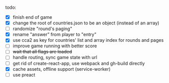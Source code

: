 todo:
- [x] finish end of game
- [x] change the root of countries.json to be an object (instead of an array)
- [ ] randomize "round's paging"
- [x] rename "answer" from player to "entry"
- [x] use cca2 as key for countries' list and array index for rounds and pages
- [ ] improve game running with better score
- [ ] ~~wait that all flags are loaded~~
- [ ] handle routing, sync game state with url
- [ ] get rid of create-react-app, use webpack and gh-build directly
- [x] cache assets, offline support (service-worker)
- [ ] use preact
